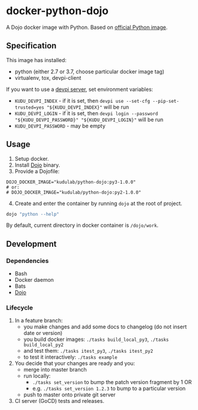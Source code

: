 # docker-python-dojo

A Dojo docker image with Python. Based on [official Python image](https://hub.docker.com/_/python/).

## Specification

This image has installed:
 * python (either 2.7 or 3.7, choose particular docker image tag)
 * virtualenv, tox, devpi-client

If you want to use a [devpi server](http://doc.devpi.net), set environment variables:
   * `KUDU_DEVPI_INDEX` - if it is set, then `devpi use --set-cfg --pip-set-trusted=yes "${KUDU_DEVPI_INDEX}"` will be run
   * `KUDU_DEVPI_LOGIN` - if it is set, then `devpi login --password "${KUDU_DEVPI_PASSWORD}" "${KUDU_DEVPI_LOGIN}"` will be run
   * `KUDU_DEVPI_PASSWORD` - may be empty

## Usage
1. Setup docker.
2. Install [Dojo](https://github.com/ai-traders/dojo) binary.
3. Provide a Dojofile:
```
DOJO_DOCKER_IMAGE="kudulab/python-dojo:py3-1.0.0"
# or:
# DOJO_DOCKER_IMAGE="kudulab/python-dojo:py2-1.0.0"
```
4. Create and enter the container by running `dojo` at the root of project.
```bash
dojo "python --help"
```

By default, current directory in docker container is `/dojo/work`.


## Development
### Dependencies
* Bash
* Docker daemon
* Bats
* [Dojo](https://github.com/ai-traders/dojo)


### Lifecycle
1. In a feature branch:
    * you make changes and add some docs to changelog (do not insert date or version)
    * you build docker images: `./tasks build_local_py3`, `./tasks build_local_py2`
    * and test them: `./tasks itest_py3`, `./tasks itest_py2`
    * to test it interactively: `./tasks example`
1. You decide that your changes are ready and you:
    * merge into master branch
    * run locally:
      * `./tasks set_version` to bump the patch version fragment by 1 OR
      * e.g. `./tasks set_version 1.2.3` to bump to a particular version
    * push to master onto private git server
1. CI server (GoCD) tests and releases.
